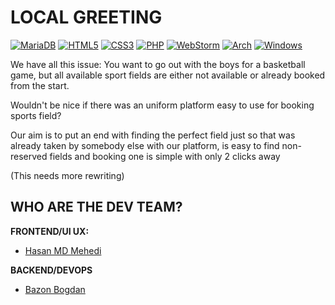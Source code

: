 # LOCAL GREETING
[![MariaDB](https://img.shields.io/badge/MariaDB-003545?style=for-the-badge&logo=mariadb&logoColor=white)](https://img.shields.io/badge/MariaDB-003545?style=for-the-badge&logo=mariadb&logoColor=white)
[![HTML5](https://img.shields.io/badge/html5-%23E34F26.svg?style=for-the-badge&logo=html5&logoColor=white)](https://img.shields.io/badge/html5-%23E34F26.svg?style=for-the-badge&logo=html5&logoColor=white)
[![CSS3](https://img.shields.io/badge/css3-%231572B6.svg?style=for-the-badge&logo=css3&logoColor=white)](https://img.shields.io/badge/css3-%231572B6.svg?style=for-the-badge&logo=css3&logoColor=white)
[![PHP](https://img.shields.io/badge/php-%23777BB4.svg?style=for-the-badge&logo=php&logoColor=white)](https://img.shields.io/badge/php-%23777BB4.svg?style=for-the-badge&logo=php&logoColor=white)
[![WebStorm](https://img.shields.io/badge/webstorm-143?style=for-the-badge&logo=webstorm&logoColor=white&color=black)](https://img.shields.io/badge/webstorm-143?style=for-the-badge&logo=webstorm&logoColor=white&color=black)
[![Arch](https://img.shields.io/badge/Arch%20Linux-1793D1?logo=arch-linux&logoColor=fff&style=for-the-badge)](https://img.shields.io/badge/Arch%20Linux-1793D1?logo=arch-linux&logoColor=fff&style=for-the-badge)
[![Windows](https://img.shields.io/badge/Windows-0078D6?style=for-the-badge&logo=windows&logoColor=white)](https://img.shields.io/badge/Windows-0078D6?style=for-the-badge&logo=windows&logoColor=white)


We have all this issue: You want to go out with the boys for a basketball game, but all available sport fields are either not available or already booked from the start.

Wouldn't be nice if there was an uniform platform easy to use for booking sports field?

Our aim is to put an end with finding the perfect field just so that was already taken by somebody else
with our platform, is easy to find non-reserved fields and booking one is simple with only 2 clicks away

(This needs more rewriting)

## WHO ARE THE DEV TEAM?
**FRONTEND/UI UX:**
- [Hasan MD Mehedi](https://github.com/HASANMDMEHEDI1)

**BACKEND/DEVOPS**
- [Bazon Bogdan](https://github.com/sky11fca)